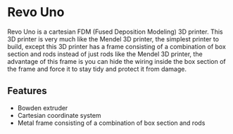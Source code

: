 # Revo Uno
Revo Uno is a cartesian FDM (Fused Deposition Modeling) 3D printer. This 3D printer is very much like the Mendel 3D printer, the simplest printer to build, except this 3D printer has a frame consisting of a combination of box section and rods instead of just rods like the Mendel 3D printer, the advantage of this frame is you can hide the wiring inside the box section of the frame and force it to stay tidy and protect it from damage.

## Features
* Bowden extruder
* Cartesian coordinate system
* Metal frame consisting of a combination of box section and rods
